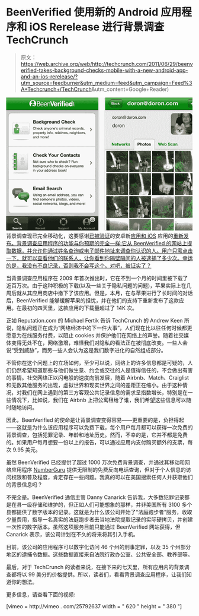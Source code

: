 # BeenVerified 使用新的 Android 应用程序和 iOS Rerelease 进行背景调查 TechCrunch

> 原文：<https://web.archive.org/web/http://techcrunch.com/2011/06/29/beenverified-takes-background-checks-mobile-with-a-new-android-app-and-an-ios-rerelease/?utm_source=feedburner&utm_medium=feed&utm_campaign=Feed%3A+Techcrunch+(TechCrunch>&utm_content=Google+Reader)

[![](img/40d05efb6a7f974bab9a5fe18e91c42b.png "Screen shot 2011-06-29 at 5.28.11 PM")](https://web.archive.org/web/20230203065635/https://techcrunch.com/wp-content/uploads/2011/06/screen-shot-2011-06-29-at-5-28-11-pm.png) 背景调查现已完全移动化，这要感谢[已被验证](https://web.archive.org/web/20230203065635/http://www.beenverified.com/)的安卓新[应用和 iOS](https://web.archive.org/web/20230203065635/https://market.android.com/details?id=com.beenverified.android&feature=search_result) 应用的[重新发布。背景调查应用程序的功能与你预期的完全一样:它从 BeenVerified 的网站上提取数据，并允许你通过姓名查询或电子邮件地址来调查你认识的人。用户只需点击一下，就可以查看他们的联系人，让你看到你隔壁隔间的人被逮捕了多少次。幸运的是，我没有不良记录，否则我不会写这个。对吧，被证实了？](https://web.archive.org/web/20230203065635/http://itunes.apple.com/us/app/background-check-app/id342585873?mt=8)

当背景调查应用程序在 2009 年首次推出时，它在不到一个月的时间里被下载了近百万次。由于这种积极的下载(以及一些关于隐私问题的问题)，苹果实际上在几周后就从其应用商店中撤下了该应用。但是，本月，在与苹果进行了长时间的对话后，BeenVerified 能够缓解苹果的担忧，并在他们的支持下重新发布了这款应用。在最初的四天里，这款应用的下载量超过了 14K 次。

正如 Reputation.com 的 Michael Fertik 告诉 TechCrunch 的 Andrew Keen 所说，隐私问题正在成为“网络经济中的下一件大事”，人们现在比以往任何时候都更愿意为在线服务付费，以阻止 cookies 并保护他们在网络上的声誉。随着社交媒体变得无处不在，网络激增，难怪我们对隐私的看法正在被彻底改变。一些人会说“受到威胁”，而另一些人会认为这是我们数字进化的自然组成部分。

不管你在这个问题上的立场如何，至少可以说，网络上的许多信息都是可疑的，人们仍然希望知道那些与他们做生意、约会或交往的人是值得信任的，不会做出有害的事情。社交网络正以闪电般的速度向前发展，随着 Airbnb、Match、Craiglist 和无数其他服务的出现，虚拟世界和现实世界之间的差距正在缩小。由于这种情况，对我们在网上遇到的第三方客观公共记录信息的需求呈指数增长，特别是在一些情况下，比如说，我们在 Airbnb 上把公寓租给了谁，我们希望这些信息可以随时随地访问。

因此，BeenVerified 的使命是让背景调查变得容易——更重要的是，负担得起——这就是为什么该应用程序可以免费下载，每个用户每月都可以获得一次免费的背景调查，包括犯罪记录、年龄和地址历史。然而，不幸的是，它并不都是免费的。如果用户每月想要一份以上的报告，可以通过应用内支付购买额外的支票，每次 9.95 美元。

虽然 BeenVerified 已经提供了超过 1000 万次免费背景调查，并通过其移动和网络应用程序 [NumberGuru](https://web.archive.org/web/20230203065635/http://itunes.apple.com/us/app/number-guru-reverse-phone/id431750800?mt=8) 提供无限制的免费反向电话查询，但对于个人信息的访问权限和普及程度，肯定存在一些问题。我真的可以在美国搜索任何人并获取他们的背景信息吗？

不完全是。BeenVerified 通信主管 Danny Canarick 告诉我，大多数犯罪记录都是在县一级存储和维护的，但正如人们可能想象的那样，并非美国所有 3100 多个县都提供了数字版本的记录。这就是为什么该公司开始了“法庭跑步者”服务，收取少量费用，指导一名真实的法庭跑步者去当地法院提取记录的实际硬拷贝，并创建一次性的数字版本。虽然这项服务目前只能通过 BeenVerified 网站获得，但 Canarick 表示，该公司计划在不久的将来将其引入手机。

目前，该公司的应用程序可以数字化访问 46 个州的刑事定罪，以及 35 个州部分地区的逮捕令数据。这些数据直接来自法院行政办公室、公共安全部、教养部等。

最后，对于 TechCrunch 的读者来说，在接下来的七天里，所有应用内的背景调查都将以 99 美分的价格提供。所以，读者们，看看背景调查应用程序，让我们知道你的想法。

更多信息，请查看下面的视频:

[vimeo = http://vimeo . com/25792637 width = " 620 " height = " 380 "]